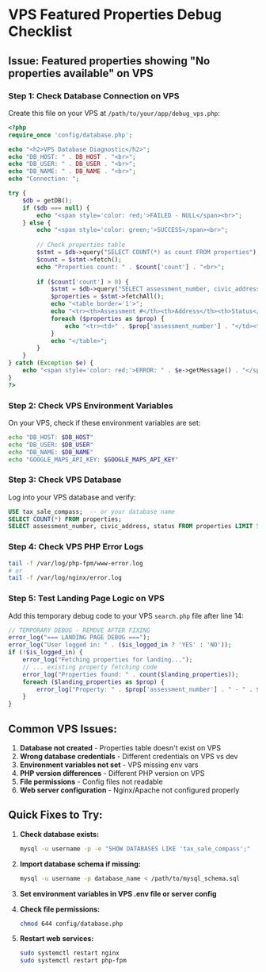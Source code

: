 # VPS Featured Properties Debug Checklist

## Issue: Featured properties showing "No properties available" on VPS

### Step 1: Check Database Connection on VPS
Create this file on your VPS at `/path/to/your/app/debug_vps.php`:

```php
<?php
require_once 'config/database.php';

echo "<h2>VPS Database Diagnostic</h2>";
echo "DB_HOST: " . DB_HOST . "<br>";
echo "DB_USER: " . DB_USER . "<br>";
echo "DB_NAME: " . DB_NAME . "<br>";
echo "Connection: ";

try {
    $db = getDB();
    if ($db === null) {
        echo "<span style='color: red;'>FAILED - NULL</span><br>";
    } else {
        echo "<span style='color: green;'>SUCCESS</span><br>";
        
        // Check properties table
        $stmt = $db->query("SELECT COUNT(*) as count FROM properties");
        $count = $stmt->fetch();
        echo "Properties count: " . $count['count'] . "<br>";
        
        if ($count['count'] > 0) {
            $stmt = $db->query("SELECT assessment_number, civic_address, status FROM properties LIMIT 3");
            $properties = $stmt->fetchAll();
            echo "<table border='1'>";
            echo "<tr><th>Assessment #</th><th>Address</th><th>Status</th></tr>";
            foreach ($properties as $prop) {
                echo "<tr><td>" . $prop['assessment_number'] . "</td><td>" . $prop['civic_address'] . "</td><td>" . $prop['status'] . "</td></tr>";
            }
            echo "</table>";
        }
    }
} catch (Exception $e) {
    echo "<span style='color: red;'>ERROR: " . $e->getMessage() . "</span>";
}
?>
```

### Step 2: Check VPS Environment Variables
On your VPS, check if these environment variables are set:
```bash
echo "DB_HOST: $DB_HOST"
echo "DB_USER: $DB_USER" 
echo "DB_NAME: $DB_NAME"
echo "GOOGLE_MAPS_API_KEY: $GOOGLE_MAPS_API_KEY"
```

### Step 3: Check VPS Database
Log into your VPS database and verify:
```sql
USE tax_sale_compass;  -- or your database name
SELECT COUNT(*) FROM properties;
SELECT assessment_number, civic_address, status FROM properties LIMIT 5;
```

### Step 4: Check VPS PHP Error Logs
```bash
tail -f /var/log/php-fpm/www-error.log
# or
tail -f /var/log/nginx/error.log
```

### Step 5: Test Landing Page Logic on VPS
Add this temporary debug code to your VPS `search.php` file after line 14:

```php
// TEMPORARY DEBUG - REMOVE AFTER FIXING
error_log("=== LANDING PAGE DEBUG ===");
error_log("User logged in: " . ($is_logged_in ? 'YES' : 'NO'));
if (!$is_logged_in) {
    error_log("Fetching properties for landing...");
    // ... existing property fetching code
    error_log("Properties found: " . count($landing_properties));
    foreach ($landing_properties as $prop) {
        error_log("Property: " . $prop['assessment_number'] . " - " . $prop['civic_address']);
    }
}
```

## Common VPS Issues:

1. **Database not created** - Properties table doesn't exist on VPS
2. **Wrong database credentials** - Different credentials on VPS vs dev
3. **Environment variables not set** - VPS missing env vars
4. **PHP version differences** - Different PHP version on VPS
5. **File permissions** - Config files not readable
6. **Web server configuration** - Nginx/Apache not configured properly

## Quick Fixes to Try:

1. **Check database exists:**
   ```bash
   mysql -u username -p -e "SHOW DATABASES LIKE 'tax_sale_compass';"
   ```

2. **Import database schema if missing:**
   ```bash
   mysql -u username -p database_name < /path/to/mysql_schema.sql
   ```

3. **Set environment variables in VPS .env file or server config**

4. **Check file permissions:**
   ```bash
   chmod 644 config/database.php
   ```

5. **Restart web services:**
   ```bash
   sudo systemctl restart nginx
   sudo systemctl restart php-fpm
   ```